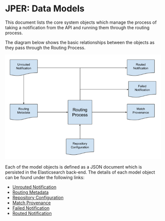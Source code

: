 # JPER: Data Models

This document lists the core system objects which manage the process of taking a notification from the API and running
them through the routing process.

The diagram below shows the basic relationships between the objects as they pass through the Routing Process.

![ModelObjects](https://raw.githubusercontent.com/JiscPER/jper/develop/docs/system/ModelObjects.png)

Each of the model objects is defined as a JSON document which is persisted in the Elasticsearch back-end.  The details
of each model object can be found under the following links:

* [Unrouted Notification](https://github.com/JiscPER/jper/blob/develop/docs/system/UnroutedNotification.md)
* [Routing Metadata](https://github.com/JiscPER/jper/blob/develop/docs/system/RoutingMetadata.md)
* [Repository Configuration](https://github.com/JiscPER/jper/blob/develop/docs/system/RepositoryConfiguration.md)
* [Match Provenance](https://github.com/JiscPER/jper/blob/develop/docs/system/MatchProvenance.md)
* [Failed Notification](https://github.com/JiscPER/jper/blob/develop/docs/system/FailedNotification.md)
* [Routed Notification](https://github.com/JiscPER/jper/blob/develop/docs/system/RoutedNotification.md)